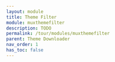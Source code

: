 ```yaml
---
layout: module
title: Theme Filter
module: muxthemefilter
description: TODO
permalink: /tour/modules/muxthemefilter
parent: Theme Downloader
nav_order: 1
has_toc: false
---
```

